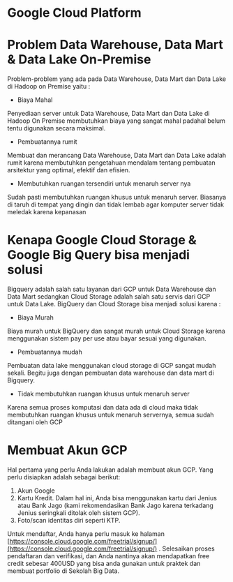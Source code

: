 # Google Cloud Platform

# **Problem Data Warehouse, Data Mart & Data Lake On-Premise**

Problem-problem yang ada pada Data Warehouse, Data Mart dan Data Lake di Hadoop on Premise yaitu :

- Biaya Mahal

Penyediaan server untuk Data Warehouse, Data Mart dan Data Lake di Hadoop On Premise membutuhkan biaya yang sangat mahal padahal belum tentu digunakan secara maksimal.

- Pembuatannya rumit

Membuat dan merancang Data Warehouse, Data Mart dan Data Lake adalah rumit karena membutuhkan pengetahuan mendalam tentang pembuatan arsitektur yang optimal, efektif dan efisien.

- Membutuhkan ruangan tersendiri untuk menaruh server nya

Sudah pasti membutuhkan ruangan khusus untuk menaruh server. Biasanya di taruh di tempat yang dingin dan tidak lembab agar komputer server tidak meledak karena kepanasan

# **Kenapa Google Cloud Storage & Google Big Query bisa menjadi solusi**

Bigquery adalah salah satu layanan dari GCP untuk Data Warehouse dan Data Mart sedangkan Cloud Storage adalah salah satu servis dari GCP untuk Data Lake. BigQuery dan Cloud Storage bisa menjadi solusi karena :

- Biaya Murah

Biaya murah untuk BigQuery dan sangat murah untuk Cloud Storage karena menggunakan sistem pay per use atau bayar sesuai yang digunakan.

- Pembuatannya mudah

Pembuatan data lake menggunakan cloud storage di GCP sangat mudah sekali. Begitu juga dengan pembuatan data warehouse dan data mart di Bigquery.

- Tidak membutuhkan ruangan khusus untuk menaruh server

Karena semua proses komputasi dan data ada di cloud maka tidak membutuhkan ruangan khusus untuk menaruh servernya, semua sudah ditangani oleh GCP

# Membuat Akun GCP

Hal pertama yang perlu Anda lakukan adalah membuat akun GCP. Yang perlu disiapkan adalah sebagai berikut:

1. Akun Google
2. Kartu Kredit. Dalam hal ini, Anda bisa menggunakan kartu dari Jenius atau Bank Jago (kami rekomendasikan Bank Jago karena terkadang Jenius seringkali ditolak oleh sistem GCP).
3. Foto/scan identitas diri seperti KTP.

Untuk mendaftar, Anda hanya perlu masuk ke halaman [https://console.cloud.google.com/freetrial/signup/](https://console.cloud.google.com/freetrial/signup/) . Selesaikan proses pendaftaran dan verifikasi, dan Anda nantinya akan mendapatkan free credit sebesar 400USD yang bisa anda gunakan untuk praktek dan membuat portfolio di Sekolah Big Data.